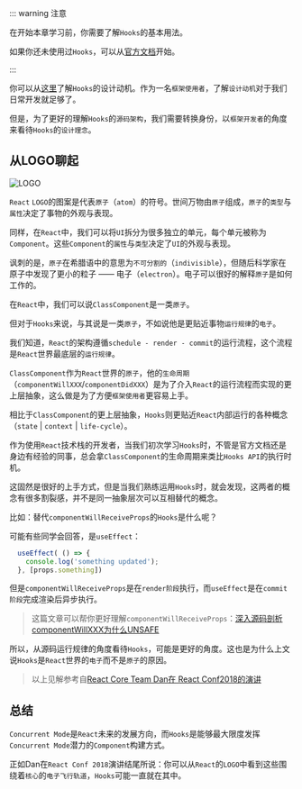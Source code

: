 ::: warning 注意

在开始本章学习前，你需要了解`Hooks`的基本用法。

如果你还未使用过`Hooks`，可以从[官方文档](https://zh-hans.reactjs.org/docs/hooks-intro.html)开始。

:::

你可以从[这里](https://zh-hans.reactjs.org/docs/hooks-intro.html#motivation)了解`Hooks`的设计动机。作为一名`框架使用者`，了解`设计动机`对于我们日常开发就足够了。

但是，为了更好的理解`Hooks`的`源码架构`，我们需要转换身份，以`框架开发者`的角度来看待`Hooks`的`设计理念`。

## 从LOGO聊起

<img :src="$withBase('/img/logo.png')" alt="LOGO">

`React` `LOGO`的图案是代表`原子`（`atom`）的符号。世间万物由`原子`组成，`原子`的`类型`与`属性`决定了事物的外观与表现。

同样，在`React`中，我们可以将`UI`拆分为很多独立的单元，每个单元被称为`Component`。这些`Component`的`属性`与`类型`决定了`UI`的外观与表现。

讽刺的是，`原子`在希腊语中的意思为`不可分割的`（`indivisible`），但随后科学家在原子中发现了更小的粒子 —— 电子（`electron`）。电子可以很好的解释`原子`是如何工作的。

在`React`中，我们可以说`ClassComponent`是一类`原子`。

但对于`Hooks`来说，与其说是一类`原子`，不如说他是更贴近事物`运行规律`的`电子`。

我们知道，`React`的架构遵循`schedule - render - commit`的运行流程，这个流程是`React`世界最底层的`运行规律`。

`ClassComponent`作为`React`世界的`原子`，他的`生命周期`（`componentWillXXX`/`componentDidXXX`）是为了介入`React`的运行流程而实现的更上层抽象，这么做是为了方便`框架使用者`更容易上手。

相比于`ClassComponent`的更上层抽象，`Hooks`则更贴近`React`内部运行的各种概念（`state` | `context` | `life-cycle`）。

作为使用`React`技术栈的开发者，当我们初次学习`Hooks`时，不管是官方文档还是身边有经验的同事，总会拿`ClassComponent`的生命周期来类比`Hooks API`的执行时机。

这固然是很好的上手方式，但是当我们熟练运用`Hooks`时，就会发现，这两者的概念有很多割裂感，并不是同一抽象层次可以互相替代的概念。

比如：替代`componentWillReceiveProps`的`Hooks`是什么呢？

可能有些同学会回答，是`useEffect`：

```js
  useEffect( () => {
    console.log('something updated');
  }, [props.something])
```

但是`componentWillReceiveProps`是在`render阶段`执行，而`useEffect`是在`commit阶段`完成渲染后异步执行。

> 这篇文章可以帮你更好理解`componentWillReceiveProps`：[深入源码剖析componentWillXXX为什么UNSAFE](https://juejin.im/post/5f05a3e25188252e5c576cdb)

所以，从源码运行规律的角度看待`Hooks`，可能是更好的角度。这也是为什么上文说`Hooks`是`React`世界的`电子`而不是`原子`的原因。

> 以上见解参考自[React Core Team Dan在 React Conf2018的演讲](https://www.youtube.com/watch?v=dpw9EHDh2bM&feature=youtu.be)

<!-- ## Hooks设计动机

那么真的有`Hooks`能做而`ClassComponent`无法实现的`feature`么？

是的。

让我们再来看看`React`耗时三年重构完成的`Fiber结构`。在之前的章节我们讲过，这次重构的一大目的是**使更新可以异步执行并且可中断**。

现在让我们看看另一大目的：**使同一组件在同一时间可以拥有多个状态，即同一个组件可以拥有多条时间线**。

<img :src="$withBase('/img/hooks-mental.png')" alt="hooks设计理念">

> [React Core Team Sebastian谈Hooks设计动机](https://twitter.com/sebmarkbage/status/1084539728743956481)

`fiber`可以直译为`光纤`。

<img :src="$withBase('/img/lightfiber.jpg')" alt="fiber">

可以看到，一束`光纤`内部存在多束同时工作的玻璃芯。在`React`中，每条玻璃芯代表一个`Component`的时间线。

由于`ClassComponent`遵循`OOP`原则，`逻辑`和`状态`耦合在`实例`内部，无法在同一时间拥有多个`状态`（即同一时间只存在一个`this.state`）。

对于`Hooks`来说，`FunctionComponent`契合`FP`的编程思想（即`无状态`），更新组件时`Hooks`的`状态`保存在`闭包`中。换言之，同一`FunctionComponent`在同一时间可以拥有保存在不同`闭包`中的多个`状态`。

::: details 多条时间线 Demo

你可以使用[useDeferredValue](https://zh-hans.reactjs.org/docs/concurrent-mode-reference.html#usedeferredvalue)使同一组件的某个`状态`在同一时间拥有多条时间线。

不同时间线重合的时间视**用户设备的性能**不同而不同。

在Demo中，你可以从控制台看到不同`状态`的`值`与`更新时间`

[Demo](https://codesandbox.io/s/friendly-bush-hk5co)

::: -->

## 总结

`Concurrent Mode`是`React`未来的发展方向，而`Hooks`是能够最大限度发挥`Concurrent Mode`潜力的`Component`构建方式。

正如Dan在`React Conf 2018`演讲结尾所说：你可以从`React`的`LOGO`中看到这些围绕着`核心`的`电子飞行轨道`，`Hooks`可能一直就在其中。
